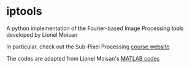 # iptools
A python implementation of the Fourier-based Image Processing tools developed by Lionel Moisan

In particular, check out the Sub-Pixel Processing [course website](https://helios2.mi.parisdescartes.fr/~moisan/mva/index.php)

The codes are adapted from Lionel Moisan's [MATLAB codes](https://helios2.mi.parisdescartes.fr/~moisan/mva/iptools/)
